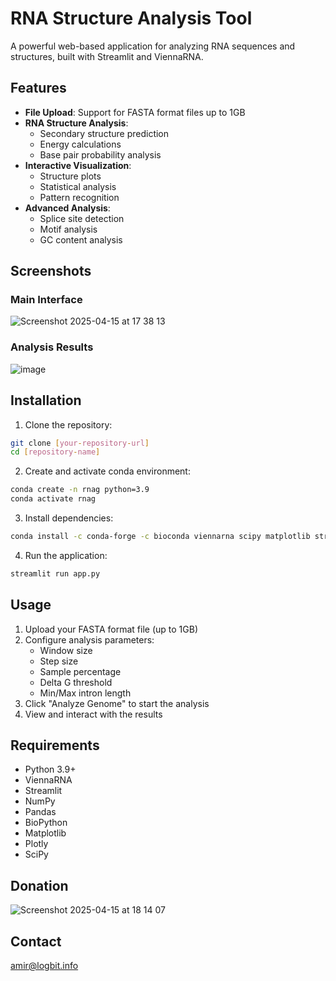# RNA Structure Analysis Tool

A powerful web-based application for analyzing RNA sequences and structures, built with Streamlit and ViennaRNA.

## Features

- **File Upload**: Support for FASTA format files up to 1GB
- **RNA Structure Analysis**: 
  - Secondary structure prediction
  - Energy calculations
  - Base pair probability analysis
- **Interactive Visualization**:
  - Structure plots
  - Statistical analysis
  - Pattern recognition
- **Advanced Analysis**:
  - Splice site detection
  - Motif analysis
  - GC content analysis

## Screenshots

### Main Interface
![Screenshot 2025-04-15 at 17 38 13](https://github.com/user-attachments/assets/996429df-b972-4680-9a95-d75c23c40f84)


### Analysis Results
![image](https://github.com/user-attachments/assets/ba5dfad7-faf9-48a4-a6c7-6ab4538b5c59)

## Installation

1. Clone the repository:
```bash
git clone [your-repository-url]
cd [repository-name]
```

2. Create and activate conda environment:
```bash
conda create -n rnag python=3.9
conda activate rnag
```

3. Install dependencies:
```bash
conda install -c conda-forge -c bioconda viennarna scipy matplotlib streamlit numpy pandas biopython plotly
```

4. Run the application:
```bash
streamlit run app.py
```

## Usage

1. Upload your FASTA format file (up to 1GB)
2. Configure analysis parameters:
   - Window size
   - Step size
   - Sample percentage
   - Delta G threshold
   - Min/Max intron length
3. Click "Analyze Genome" to start the analysis
4. View and interact with the results

## Requirements

- Python 3.9+
- ViennaRNA
- Streamlit
- NumPy
- Pandas
- BioPython
- Matplotlib
- Plotly
- SciPy

## Donation

![Screenshot 2025-04-15 at 18 14 07](https://github.com/user-attachments/assets/aeb72767-8065-49c6-819c-9abac4baf444)

## Contact

amir@logbit.info

